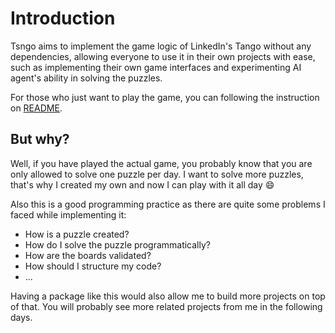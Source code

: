 # Introduction

Tsngo aims to implement the game logic of LinkedIn's Tango without any dependencies, allowing everyone to use it in their own projects with ease, such as implementing their own game interfaces and experimenting AI agent's ability in solving the puzzles.

For those who just want to play the game, you can following the instruction on [README](https://github.com/travistang/tsngo/blob/main/README.md).

## But why?

Well, if you have played the actual game, you probably know that you are only allowed to solve one puzzle per day. I want to solve more puzzles, that's why I created my own and now I can play with it all day 😄

Also this is a good programming practice as there are quite some problems I faced while implementing it:

- How is a puzzle created?
- How do I solve the puzzle programmatically?
- How are the boards validated?
- How should I structure my code?
- ...

Having a package like this would also allow me to build more projects on top of that. You will probably see more related projects from me in the following days.
